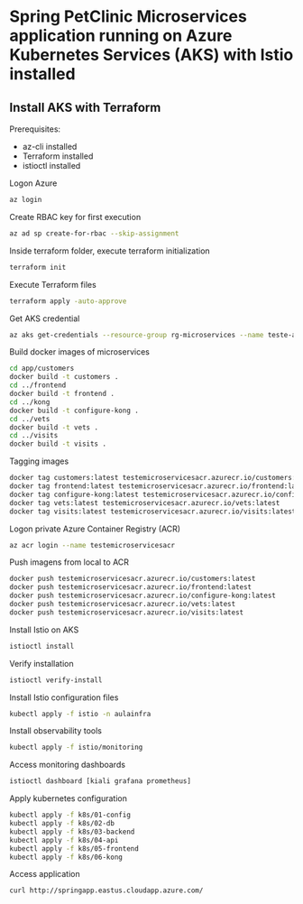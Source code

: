 # Spring PetClinic Microservices application running on Azure Kubernetes Services (AKS) with Istio installed

## Install AKS with Terraform

Prerequisites:
- az-cli installed
- Terraform installed
- istioctl installed

Logon Azure
````sh
az login
````

Create RBAC key for first execution
````sh
az ad sp create-for-rbac --skip-assignment
````

Inside terraform folder, execute terraform initialization
````sh
terraform init
````

Execute Terraform files
````sh
terraform apply -auto-approve
````

Get AKS credential
````sh
az aks get-credentials --resource-group rg-microservices --name teste-aks
````

Build docker images of microservices
````sh
cd app/customers
docker build -t customers .
cd ../frontend
docker build -t frontend .
cd ../kong
docker build -t configure-kong .
cd ../vets
docker build -t vets .
cd ../visits
docker build -t visits .
````

Tagging images
````sh
docker tag customers:latest testemicroservicesacr.azurecr.io/customers:latest
docker tag frontend:latest testemicroservicesacr.azurecr.io/frontend:latest
docker tag configure-kong:latest testemicroservicesacr.azurecr.io/configure-kong:latest
docker tag vets:latest testemicroservicesacr.azurecr.io/vets:latest
docker tag visits:latest testemicroservicesacr.azurecr.io/visits:latest
````

Logon private Azure Container Registry (ACR)
````sh
az acr login --name testemicroservicesacr
````

Push imagens from local to ACR
````sh
docker push testemicroservicesacr.azurecr.io/customers:latest
docker push testemicroservicesacr.azurecr.io/frontend:latest
docker push testemicroservicesacr.azurecr.io/configure-kong:latest
docker push testemicroservicesacr.azurecr.io/vets:latest
docker push testemicroservicesacr.azurecr.io/visits:latest
````

Install Istio on AKS
````sh
istioctl install
````

Verify installation
````sh
istioctl verify-install
````

Install Istio configuration files
````sh
kubectl apply -f istio -n aulainfra
````

Install observability tools
````sh
kubectl apply -f istio/monitoring
````

Access monitoring dashboards
````sh
istioctl dashboard [kiali grafana prometheus]
````

Apply kubernetes configuration
````sh
kubectl apply -f k8s/01-config
kubectl apply -f k8s/02-db
kubectl apply -f k8s/03-backend
kubectl apply -f k8s/04-api
kubectl apply -f k8s/05-frontend
kubectl apply -f k8s/06-kong
````

Access application
````sh
curl http://springapp.eastus.cloudapp.azure.com/
````
